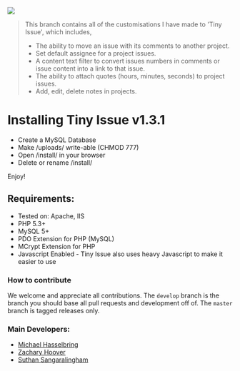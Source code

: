 ![](http://tinyissue.com/assets/images/giant-preview.png)

> 
> This branch contains all of the customisations I have made to 'Tiny Issue', which includes,
> - The ability to move an issue with its comments to another project.
> - Set default assignee for a project issues.
> - A content text filter to convert issues numbers in comments or issue content into a link to that issue.
> - The ability to attach quotes (hours, minutes, seconds) to project issues.
> - Add, edit, delete notes in  projects.
> 

# Installing Tiny Issue v1.3.1

- Create a MySQL Database
- Make /uploads/ write-able (CHMOD 777)
- Open /install/ in your browser
- Delete or rename /install/

Enjoy!

## Requirements:

- Tested on: Apache, IIS
- PHP 5.3+
- MySQL 5+
- PDO Extension for PHP (MySQL)
- MCrypt Extension for PHP
- Javascript Enabled - Tiny Issue also uses heavy Javascript to make it easier to use

### How to contribute

We welcome and appreciate all contributions. The `develop` branch is the branch you should base all pull requests and development off of.
The `master` branch is tagged releases only.

### Main Developers:

- [Michael Hasselbring](http://michaelhasselbring.com)
- [Zachary Hoover](http://zachoover.com)
- [Suthan Sangaralingham](http://suthanwebs.com/)

